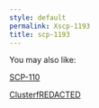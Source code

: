 ```yaml
---
style: default
permalink: Xscp-1193
title: scp-1193
---
```

You may also like:

[SCP-110](http://scp-wiki.net/scp-110)

[ClusterfREDACTED](http://scp-wiki.net/clusterfredacted)
